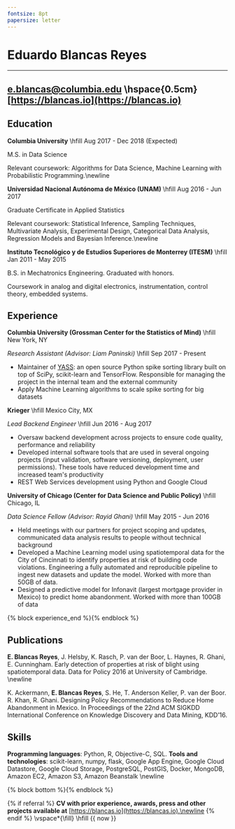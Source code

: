 ```yaml
---
fontsize: 8pt
papersize: letter
---
```


Eduardo Blancas Reyes
=====================

--------
[e.blancas@columbia.edu](mailto:e.blancas@columbia.edu) \hspace{0.5cm} [https://blancas.io](https://blancas.io)
--------

Education
---------

**Columbia University** \hfill  Aug 2017 - Dec 2018 (Expected)

M.S. in Data Science

Relevant coursework: Algorithms for Data Science, Machine Learning with Probabilistic Programming.\newline

**Universidad Nacional Autónoma de México (UNAM)** \hfill Aug 2016 - Jun 2017

Graduate Certificate in Applied Statistics 

Relevant coursework: Statistical Inference, Sampling Techniques, Multivariate Analysis, Experimental Design, Categorical Data Analysis, Regression Models and Bayesian Inference.\newline

**Instituto Tecnológico y de Estudios Superiores de Monterrey (ITESM)** \hfill Jan 2011 - May 2015

B.S. in Mechatronics Engineering. Graduated with honors.

Coursework in analog and digital electronics, instrumentation, control theory, embedded systems.

Experience
----------
**Columbia University (Grossman Center for the Statistics of Mind)** \hfill 
New York, NY

*Research Assistant (Advisor: Liam Paninski)* \hfill Sep 2017 - Present

* Maintainer of [YASS](https://github.com/paninski-lab/yass): an open source Python spike sorting library built on top of SciPy, scikit-learn and TensorFlow. Responsible for managing the project in the internal team and the external community
* Apply Machine Learning algorithms to scale spike sorting for big datasets

**Krieger** \hfill Mexico City, MX

*Lead Backend Engineer* \hfill Jun 2016 - Aug 2017

* Oversaw backend development across projects to ensure code quality, performance and reliability
* Developed internal software tools that are used in several ongoing projects (input validation, software versioning, deployment, user permissions). These tools have reduced development time and increased team's productivity
* REST Web Services development using Python and Google Cloud

**University of Chicago (Center for Data Science and Public Policy)** \hfill Chicago, IL

*Data Science Fellow (Advisor: Rayid Ghani)* \hfill May 2015 - Jun 2016

* Held meetings with our partners for project scoping and updates, communicated data analysis results to people without technical background
* Developed a Machine Learning model using spatiotemporal data for the City of Cincinnati to identify properties at risk of building code violations. Engineering a fully automated and reproducible pipeline to ingest new datasets and update the model. Worked with more than 50GB of data.
* Designed a predictive model for Infonavit (largest mortgage  provider in Mexico) to predict home abandonment. Worked with more than 100GB of data

{% block experience_end %}{% endblock %}

Publications
------------
**E. Blancas Reyes**, J. Helsby, K. Rasch, P. van der Boor, L. Haynes, R. Ghani, E. Cunningham. Early detection of properties at risk of blight using spatiotemporal data. Data for Policy 2016 at University of Cambridge. \newline

K. Ackermann, **E. Blancas Reyes**, S. He, T. Anderson Keller, P. van der Boor. R. Khan, R. Ghani. Designing Policy Recommendations to Reduce Home Abandonment in Mexico. In Proceedings of the 22nd ACM SIGKDD International Conference on Knowledge Discovery and Data Mining, KDD’16.

Skills
------

**Programming languages**: Python, R, Objective-C, SQL. **Tools and technologies**: scikit-learn, numpy, flask, Google App Engine, Google Cloud Datastore, Google Cloud Storage, PostgreSQL, PostGIS, Docker, MongoDB, Amazon EC2, Amazon S3, Amazon Beanstalk \newline

{% block bottom %}{% endblock %}

{% if referral %}
**CV with prior experience, awards, press and other projects available at** [https://blancas.io](https://blancas.io).\newline
{% endif %}
\vspace*{\fill}
\hfill {{ now }}